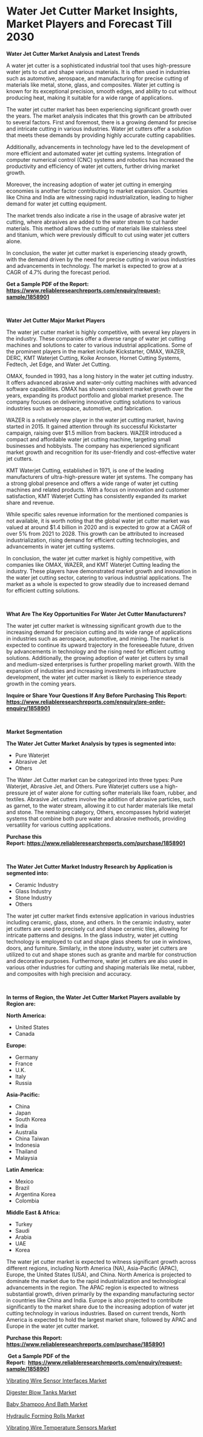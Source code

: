 <p><h1>Water Jet Cutter Market Insights, Market Players and Forecast Till 2030</h1></p><p><strong>Water Jet Cutter Market Analysis and Latest Trends</strong></p>
<p><p>A water jet cutter is a sophisticated industrial tool that uses high-pressure water jets to cut and shape various materials. It is often used in industries such as automotive, aerospace, and manufacturing for precise cutting of materials like metal, stone, glass, and composites. Water jet cutting is known for its exceptional precision, smooth edges, and ability to cut without producing heat, making it suitable for a wide range of applications.</p><p>The water jet cutter market has been experiencing significant growth over the years. The market analysis indicates that this growth can be attributed to several factors. First and foremost, there is a growing demand for precise and intricate cutting in various industries. Water jet cutters offer a solution that meets these demands by providing highly accurate cutting capabilities.</p><p>Additionally, advancements in technology have led to the development of more efficient and automated water jet cutting systems. Integration of computer numerical control (CNC) systems and robotics has increased the productivity and efficiency of water jet cutters, further driving market growth.</p><p>Moreover, the increasing adoption of water jet cutting in emerging economies is another factor contributing to market expansion. Countries like China and India are witnessing rapid industrialization, leading to higher demand for water jet cutting equipment.</p><p>The market trends also indicate a rise in the usage of abrasive water jet cutting, where abrasives are added to the water stream to cut harder materials. This method allows the cutting of materials like stainless steel and titanium, which were previously difficult to cut using water jet cutters alone.</p><p>In conclusion, the water jet cutter market is experiencing steady growth, with the demand driven by the need for precise cutting in various industries and advancements in technology. The market is expected to grow at a CAGR of 4.7% during the forecast period.</p></p>
<p><strong>Get a Sample PDF of the Report:&nbsp; <a href="https://www.reliableresearchreports.com/enquiry/request-sample/1858901">https://www.reliableresearchreports.com/enquiry/request-sample/1858901</a></strong></p>
<p>&nbsp;</p>
<p><strong>Water Jet Cutter Major Market Players</strong></p>
<p><p>The water jet cutter market is highly competitive, with several key players in the industry. These companies offer a diverse range of water jet cutting machines and solutions to cater to various industrial applications. Some of the prominent players in the market include Kickstarter, OMAX, WAZER, DERC, KMT Waterjet Cutting, Koike Aronson, Hornet Cutting Systems, Fedtech, Jet Edge, and Water Jet Cutting.</p><p>OMAX, founded in 1993, has a long history in the water jet cutting industry. It offers advanced abrasive and water-only cutting machines with advanced software capabilities. OMAX has shown consistent market growth over the years, expanding its product portfolio and global market presence. The company focuses on delivering innovative cutting solutions to various industries such as aerospace, automotive, and fabrication.</p><p>WAZER is a relatively new player in the water jet cutting market, having started in 2015. It gained attention through its successful Kickstarter campaign, raising over $1.5 million from backers. WAZER introduced a compact and affordable water jet cutting machine, targeting small businesses and hobbyists. The company has experienced significant market growth and recognition for its user-friendly and cost-effective water jet cutters.</p><p>KMT Waterjet Cutting, established in 1971, is one of the leading manufacturers of ultra-high-pressure water jet systems. The company has a strong global presence and offers a wide range of water jet cutting machines and related products. With a focus on innovation and customer satisfaction, KMT Waterjet Cutting has consistently expanded its market share and revenue.</p><p>While specific sales revenue information for the mentioned companies is not available, it is worth noting that the global water jet cutter market was valued at around $1.4 billion in 2020 and is expected to grow at a CAGR of over 5% from 2021 to 2028. This growth can be attributed to increased industrialization, rising demand for efficient cutting technologies, and advancements in water jet cutting systems.</p><p>In conclusion, the water jet cutter market is highly competitive, with companies like OMAX, WAZER, and KMT Waterjet Cutting leading the industry. These players have demonstrated market growth and innovation in the water jet cutting sector, catering to various industrial applications. The market as a whole is expected to grow steadily due to increased demand for efficient cutting solutions.</p></p>
<p>&nbsp;</p>
<p><strong>What Are The Key Opportunities For Water Jet Cutter Manufacturers?</strong></p>
<p><p>The water jet cutter market is witnessing significant growth due to the increasing demand for precision cutting and its wide range of applications in industries such as aerospace, automotive, and mining. The market is expected to continue its upward trajectory in the foreseeable future, driven by advancements in technology and the rising need for efficient cutting solutions. Additionally, the growing adoption of water jet cutters by small and medium-sized enterprises is further propelling market growth. With the expansion of industries and increasing investments in infrastructure development, the water jet cutter market is likely to experience steady growth in the coming years.</p></p>
<p><strong>Inquire or Share Your Questions If Any Before Purchasing This Report: <a href="https://www.reliableresearchreports.com/enquiry/pre-order-enquiry/1858901">https://www.reliableresearchreports.com/enquiry/pre-order-enquiry/1858901</a></strong></p>
<p>&nbsp;</p>
<p><strong>Market Segmentation</strong></p>
<p><strong>The Water Jet Cutter Market Analysis by types is segmented into:</strong></p>
<p><ul><li>Pure Waterjet</li><li>Abrasive Jet</li><li>Others</li></ul></p>
<p><p>The Water Jet Cutter market can be categorized into three types: Pure Waterjet, Abrasive Jet, and Others. Pure Waterjet cutters use a high-pressure jet of water alone for cutting softer materials like foam, rubber, and textiles. Abrasive Jet cutters involve the addition of abrasive particles, such as garnet, to the water stream, allowing it to cut harder materials like metal and stone. The remaining category, Others, encompasses hybrid waterjet systems that combine both pure water and abrasive methods, providing versatility for various cutting applications.</p></p>
<p><strong>Purchase this Report:&nbsp;<a href="https://www.reliableresearchreports.com/purchase/1858901">https://www.reliableresearchreports.com/purchase/1858901</a></strong></p>
<p>&nbsp;</p>
<p><strong>The Water Jet Cutter Market Industry Research by Application is segmented into:</strong></p>
<p><ul><li>Ceramic Industry</li><li>Glass Industry</li><li>Stone Industry</li><li>Others</li></ul></p>
<p><p>The water jet cutter market finds extensive application in various industries including ceramic, glass, stone, and others. In the ceramic industry, water jet cutters are used to precisely cut and shape ceramic tiles, allowing for intricate patterns and designs. In the glass industry, water jet cutting technology is employed to cut and shape glass sheets for use in windows, doors, and furniture. Similarly, in the stone industry, water jet cutters are utilized to cut and shape stones such as granite and marble for construction and decorative purposes. Furthermore, water jet cutters are also used in various other industries for cutting and shaping materials like metal, rubber, and composites with high precision and accuracy.</p></p>
<p>&nbsp;</p>
<p><strong>In terms of Region, the Water Jet Cutter Market Players available by Region are:</strong></p>
<p>
    <p> <strong> North America: </strong>
        <ul>
            <li>United States</li>
            <li>Canada</li>
        </ul>
        </p> 
    <p> <strong> Europe: </strong>
        <ul>
            <li>Germany</li>
            <li>France</li>
            <li>U.K.</li>
            <li>Italy</li>
            <li>Russia</li>
        </ul>
        </p> 
    <p> <strong> Asia-Pacific: </strong>
        <ul>
            <li>China</li>
            <li>Japan</li>
            <li>South Korea</li>
            <li>India</li>
            <li>Australia</li>
            <li>China Taiwan</li>
            <li>Indonesia</li>
            <li>Thailand</li>
            <li>Malaysia</li>
        </ul>
        </p> 
    <p> <strong> Latin America: </strong>
        <ul>
            <li>Mexico</li>
            <li>Brazil</li>
            <li>Argentina Korea</li>
            <li>Colombia</li>
        </ul>
        </p> 
    <p> <strong> Middle East & Africa: </strong>
        <ul>
            <li>Turkey</li>
            <li>Saudi</li>
            <li>Arabia</li>
            <li>UAE</li>
            <li>Korea</li>
        </ul>
    </p>
    </p>
<p><p>The water jet cutter market is expected to witness significant growth across different regions, including North America (NA), Asia-Pacific (APAC), Europe, the United States (USA), and China. North America is projected to dominate the market due to the rapid industrialization and technological advancements in the region. The APAC region is expected to witness substantial growth, driven primarily by the expanding manufacturing sector in countries like China and India. Europe is also projected to contribute significantly to the market share due to the increasing adoption of water jet cutting technology in various industries. Based on current trends, North America is expected to hold the largest market share, followed by APAC and Europe in the water jet cutter market.</p></p>
<p><strong>Purchase this Report: <a href="https://www.reliableresearchreports.com/purchase/1858901">https://www.reliableresearchreports.com/purchase/1858901</a></strong></p>
<p>&nbsp;<strong>Get a Sample PDF of the Report:&nbsp;&nbsp;<a href="https://www.reliableresearchreports.com/enquiry/request-sample/1858901">https://www.reliableresearchreports.com/enquiry/request-sample/1858901</a></strong></p>
<p><strong></strong></p>
<p><p><a href="https://medium.com/@wine.sight.theme/vibrating-wire-sensor-interfaces-market-insights-into-market-cagr-market-trends-and-growth-e401a58c0a21">Vibrating Wire Sensor Interfaces Market</a></p><p><a href="https://medium.com/@fifth.dress.cause/digester-blow-tanks-market-outlook-industry-overview-and-forecast-2023-to-2030-19e66550a82e">Digester Blow Tanks Market</a></p><p><a href="https://medium.com/@klrahulrp23/baby-shampoo-and-bath-market-share-evolution-and-market-growth-trends-2023-2030-c35a42502d0d">Baby Shampoo And Bath Market</a></p><p><a href="https://medium.com/@carolhunter1939/hydraulic-forming-rolls-market-size-market-outlook-and-market-forecast-2023-to-2030-e95c729c94b9">Hydraulic Forming Rolls Market</a></p><p><a href="https://medium.com/@sarahcornish2022/vibrating-wire-temperature-sensors-market-trends-forecast-and-competitive-analysis-to-2030-dce47a6f7e15">Vibrating Wire Temperature Sensors Market</a></p></p>